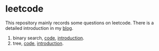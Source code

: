 # leetcode
This repository mainly records some questions on leetcode. There is a detailed introduction in my [blog](https://www.cnblogs.com/mary1/).

1. binary search, [code](https://github.com/yzzyq/leetcode/tree/master/src/binarySearch), [introduction](https://www.cnblogs.com/mary1/p/13235639.html).
2. tree, [code](https://github.com/yzzyq/leetcode/tree/master/src/tree), [introduction](https://www.cnblogs.com/mary1/p/13395164.html).

